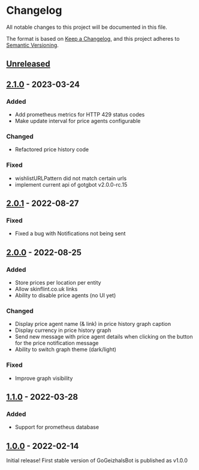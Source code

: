 # Changelog

All notable changes to this project will be documented in this file.

The format is based on [Keep a Changelog](https://keepachangelog.com/en/1.0.0/),
and this project adheres to [Semantic Versioning](https://semver.org/spec/v2.0.0.html).

## [Unreleased]

## [2.1.0] - 2023-03-24
### Added
- Add prometheus metrics for HTTP 429 status codes
- Make update interval for price agents configurable

### Changed
- Refactored price history code

### Fixed
- wishlistURLPattern did not match certain urls
- implement current api of gotgbot v2.0.0-rc.15

## [2.0.1] - 2022-08-27
### Fixed
- Fixed a bug with Notifications not being sent 

## [2.0.0] - 2022-08-25
### Added
- Store prices per location per entity
- Allow skinflint.co.uk links
- Ability to disable price agents (no UI yet)
 
### Changed
- Display price agent name (& link) in price history graph caption
- Display currency in price history graph
- Send new message with price agent details when clicking on the button for the price notification message
- Ability to switch graph theme (dark/light)

### Fixed
- Improve graph visibility

## [1.1.0] - 2022-03-28

### Added
- Support for prometheus database 

## [1.0.0] - 2022-02-14
Initial release! First stable version of GoGeizhalsBot is published as v1.0.0 

[unreleased]: https://github.com/d-Rickyy-b/GoGeizhalsBot/compare/v2.1.0...HEAD
[2.1.0]: https://github.com/d-Rickyy-b/GoGeizhalsBot/compare/v2.0.1...v2.1.0
[2.0.1]: https://github.com/d-Rickyy-b/GoGeizhalsBot/compare/v2.0.0...v2.0.1
[2.0.0]: https://github.com/d-Rickyy-b/GoGeizhalsBot/compare/v1.1.0...v2.0.0
[1.1.0]: https://github.com/d-Rickyy-b/GoGeizhalsBot/compare/v1.0.0...v1.1.0
[1.0.0]: https://github.com/d-Rickyy-b/GoGeizhalsBot/tree/v1.0.0
